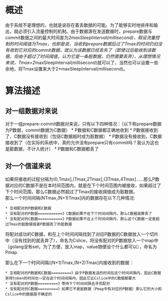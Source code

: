 概述
===

   由于系统不是理想的，也就是说存在着丢数据的可能。为了能够实时地排序和输出，就必须引入流量控制的机制。由于数据源在发送数据时，prepare数据与commit数据之间的最大时间差为2*maxSleepInterval(millisecond)，假设流量控制的时间阈值为Tmax，也即是说，当收到prepare数据后过了Tmax的时间仍旧没有收到它对应的commit数据，就认为该数据已经丢失了（即使过后能收到该数据，但由于超过了时间阈值，认为它是一条脏数据，仍然需要丢弃），从理想情况来说，Tmax=2*maxSleepInterval(millisecond)就可以了，当然也可以设置一些余地，将Tmax设置来大于2*maxSleepInterval(millisecond)。  
    

算法描述
======

对一组数据对来说
------------
   
   对于一组prepare-commit数据对来说，只有以下四种情况：（以下称prepare数据为P数据，commit数据为C数据）
    * P数据和C数据都正确地收到
    * P数据接收到了，C数据没有接收到（包括C数据超时成为脏数据）
    * P数据没有接收到，C数据接收到了（在实际的系统中，真的允许没有prepare只有commit吗？我认为这也是脏数据，不计入统计）
    * P数据和C数据都丢了


对一个信道来说
-------------
    
   如果将接收的过程分隔为(0,Tmax],(Tmax,2Tmax],(3Tmax,4Tmax]......那么P数据对应的C数据不是在本时间范围内，就是在下个时间范围内被接收，如果超过了下个时间范围，那么C数据必然超过了Tmax的接收阈值成为脏数据。</br>
   那么一个时间间隔(NTmax,(N+1)Tmax]内的数据存在以下几种情况:
   
    * 互相配对的P数据和C数据
    * 没有配对的P数据===========》C数据如果不在下个时间间隔内，那么C数据就算丢了
    * 没有配对的C数据===========》P数据如果不在上个时间间隔内，那么这个C数据一定是超过Tmax的脏数据或者P数据丢了的脏数据

   将配对成功的C数据，和在上个时间间隔找到了对应P数据的C数据放入一个切片中（没有找到的就丢弃了），命名为Cslice，将没有配对的P数据放入一个map中（golang没有set，为了方便，放入map，value随便设个什么都可以），命名为Pmap.</br>
   
   那么在下一个时间间隔((N+1)Tmax,(N+2)Tmax]内接收到的数据：
   
    * 互相配对的P数据和C数据=========》由于P数据发送的时间在这个时间间隔内，因此C数据获得token的时间也一定在这个时间间隔内，因此它比Cslice中的C数据都要大
    * 没有配对的P数据=========》等待下个时间间隔去寻觅配对
    * 没有配对的C数据=========》如果它不是脏数据（Pmap中有对应的P数据）那么它的大小和Cslice中的数据是不确定的
   
